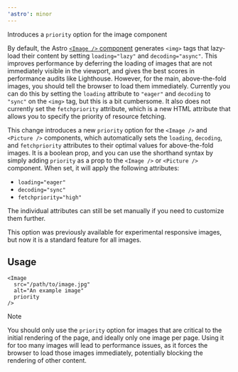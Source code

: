 ```yaml
---
'astro': minor
---
```


Introduces a `priority` option for the image component

By default, the Astro [`<Image />` component](https://docs.astro.build/en/guides/images/#display-optimized-images-with-the-image--component) generates `<img>` tags that lazy-load their content by setting `loading="lazy"` and `decoding="async"`. This improves performance by deferring the loading of images that are not immediately visible in the viewport, and gives the best scores in performance audits like Lighthouse. However, for the main, above-the-fold images, you should tell the browser to load them immediately. Currently you can do this by setting the `loading` attribute to `"eager"` and `decoding` to `"sync"` on the `<img>` tag, but this is a bit cumbersome. It also does not currently set the `fetchpriority` attribute, which is a new HTML attribute that allows you to specify the priority of resource fetching.

This change introduces a new `priority` option for the `<Image />` and `<Picture />` components, which automatically sets the `loading`, `decoding`, and `fetchpriority` attributes to their optimal values for above-the-fold images. It is a boolean prop, and you can use the shorthand syntax by simply adding `priority` as a prop to the `<Image />` or `<Picture />` component. When set, it will apply the following attributes:

- `loading="eager"`
- `decoding="sync"`
- `fetchpriority="high"`

The individual attributes can still be set manually if you need to customize them further.

This option was previously available for experimental responsive images, but now it is a standard feature for all images.

## Usage

```astro
<Image 
  src="/path/to/image.jpg" 
  alt="An example image" 
  priority
/>
```

> [!Note]
> You should only use the `priority` option for images that are critical to the initial rendering of the page, and ideally only one image per page. Using it for too many images will lead to performance issues, as it forces the browser to load those images immediately, potentially blocking the rendering of other content.
